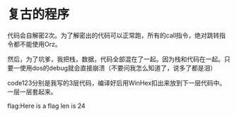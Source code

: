 # 复古的程序

代码会自解密2次。为了解密出的代码可以正常跑，所有的call指令，绝对跳转指令都不能使用Orz。

然后，为了坑爹，我把栈，数据，代码全部混在了一起。因为栈和代码在一起。只要一使用dos的debug就会直接崩溃（不要问我怎么知道了，说多了都是泪）

code123分别是我写的3层代码，编译好后用WinHex扣出来放到下一层代码中。一层一层套起来。

flag:Here is a flag len is 24